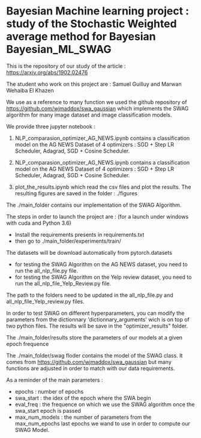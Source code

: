 # Bayesian Machine learning project : study of the Stochastic Weighted average method for Bayesian Bayesian_ML_SWAG

This is the repository of our study of the article : https://arxiv.org/abs/1902.02476

The student who work on this project are : Samuel Guilluy and Marwan Wehaiba El Khazen

We use as a reference to many function we used the github repository of https://github.com/wjmaddox/swa_gaussian which implements the SWAG algorithm for many image dataset and image classification models.

We provide three jupyter notebook :

1.   NLP_comparasion_optimizer_AG_NEWS.ipynb contains a classification model on the AG NEWS Dataset of 4 optimizers : SGD + Step LR Scheduler, Adagrad, SGD + Cosine Scheduler.

2.   NLP_comparasion_optimizer_AG_NEWS.ipynb contains a classification model on the AG NEWS Dataset of 4 optimizers : SGD + Step LR Scheduler, Adagrad, SGD + Cosine Scheduler.

3.   plot_the_results.ipynb which read the csv files and plot the results. The resulting figures are saved in the folder : ./figures

The ./main_folder contains our implementation of the SWAG Algorithm.

The steps in order to launch the project are :
(for a launch under windows with cuda and Python 3.6)
 - Install the requirements presents in requirements.txt
 - then go to ./main_folder/experiments/train/ 
 
The datasets will be download automatically from pytorch.datasets

 - for testing the SWAG Algorithm on the AG NEWS dataset, you need to run the all_nlp_file.py file.
 - for testing the SWAG Algorithm on the Yelp review dataset, you need to run the all_nlp_file_Yelp_Review.py file.
 
The path to the folders need to be updated in the all_nlp_file.py and all_nlp_file_Yelp_review.py files.

In order to test SWAG on different hyperparameters, you can modify the parameters from the dictionnary 'dictionnary_arguments' wich is on top of two python files. 
The results will be save in the "optimizer_results" folder.

The ./main_folder/results store the parameters of our models at a given epoch frequence

The ./main_folder/swag floder contains the model of the SWAG class. It comes from https://github.com/wjmaddox/swa_gaussian but many functions are adjusted in order to match with our data requirements.

As a reminder of the main parameters : 
  - epochs : number of epochs
  - swa_start : the idex of the epoch where the SWA begin
  - eval_freq : the frequence on which we use the SWAG algorithm once the swa_start epoch is passed
  - max_num_models : the number of parameters from the max_num_epochs last epochs we wand to use in order to compute our SWAG Model.
 
